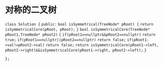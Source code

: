 # 对称的二叉树

`class Solution {`
`public:`
    `bool isSymmetrical(TreeNode* pRoot) {`
        `return isSymmetricalCore(pRoot, pRoot);`
    `}`
    `bool isSymmetricalCore(TreeNode* pRoot1,TreeNode* pRoot2)`
    `{`
        `if(pRoot1==nullptr&&pRoot2==nullptr)`
            `return true;`
        `if(pRoot1==nullptr||pRoot2==nullptr)`
            `return false;`
        `if(pRoot1->val!=pRoot2->val)`
            `return false;`
        `return isSymmetricalCore(pRoot1->left, pRoot2->right)&&isSymmetricalCore(pRoot1->right, pRoot2->left);`
    `}`

`};`